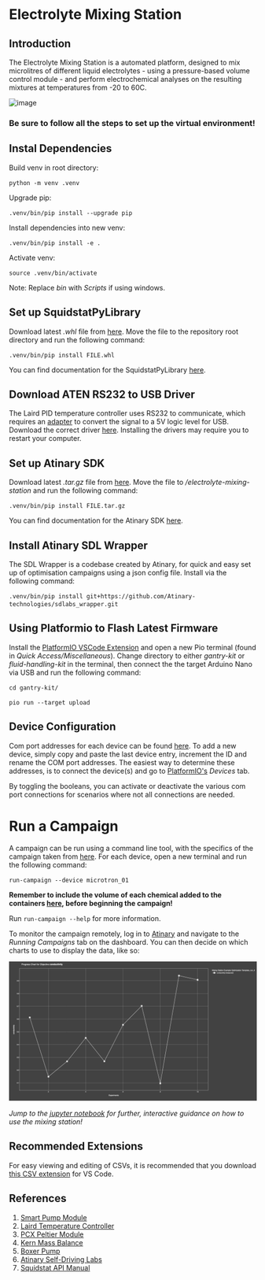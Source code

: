 # Electrolyte Mixing Station

## Introduction

The Electrolyte Mixing Station is a automated platform, designed to mix microlitres of different liquid electrolytes - using a pressure-based volume control module - and perform electrochemical analyses on the resulting mixtures at temperatures from -20 to 60C.

![image](data/images/workflow.png)

### Be sure to follow all the steps to set up the virtual environment!

## Instal Dependencies

Build venv in root directory:

```
python -m venv .venv
```

Upgrade pip:

```
.venv/bin/pip install --upgrade pip
```

Install dependencies into new venv:

```
.venv/bin/pip install -e .
```

Activate venv:

```
source .venv/bin/activate
```

Note: Replace *bin* with *Scripts* if using windows.

## Set up SquidstatPyLibrary

Download latest *.whl* file from [here](https://github.com/Admiral-Instruments/AdmiralSquidstatAPI/tree/main/SquidstatLibrary/mac/pythonWrapper). Move the file to the repository root directory and run the following command:

```
.venv/bin/pip install FILE.whl
```

You can find documentation for the SquidstatPyLibrary [here](https://admiral-instruments.github.io/AdmiralSquidstatAPI/).

## Download ATEN RS232 to USB Driver

The Laird PID temperature controller uses RS232 to communicate, which requires an [adapter](https://www.aten.com/global/en/products/usb-solutions/converters/uc232a1/) to convert the signal to a 5V logic level for USB. Download the correct driver [here](https://www.aten.com/global/en/supportcenter/info/downloads/?action=display_product&pid=1142). Installing the drivers may require you to restart your computer.

## Set up Atinary SDK

Download latest *.tar.gz* file from [here](https://enterprise.atinary.com/download/). Move the file to */electrolyte-mixing-station* and run the following command:

```
.venv/bin/pip install FILE.tar.gz
```

You can find documentation for the Atinary SDK [here](https://enterprise.atinary.com/documentation/docs/sdlabs_sdk/installation.html).

## Install Atinary SDL Wrapper

The SDL Wrapper is a codebase created by Atinary, for quick and easy set up of optimisation campaigns using a json config file. Install via the following command:

```
.venv/bin/pip install git+https://github.com/Atinary-technologies/sdlabs_wrapper.git
```

## Using Platformio to Flash Latest Firmware

Install the [PlatformIO VSCode Extension](https://docs.platformio.org/en/latest/integration/ide/vscode.html) and open a new Pio terminal (found in *Quick Access/Miscellaneous*). Change directory to either *gantry-kit* or *fluid-handling-kit* in the terminal, then connect the the target Arduino Nano via USB and run the following command:

```
cd gantry-kit/
```

```
pio run --target upload
```

## Device Configuration

Com port addresses for each device can be found [here](data/devices/hardcoded_values.json). To add a new device, simply copy and paste the last device entry, increment the ID and rename the COM port addresses. The easiest way to determine these addresses, is to connect the device(s) and go to [PlatformIO's](https://docs.platformio.org/en/latest/integration/ide/vscode.html) *Devices* tab.

By toggling the booleans, you can activate or deactivate the various com port connections for scenarios where not all connections are needed.

# Run a Campaign

A campaign can be run using a command line tool, with the specifics of the campaign taken from [here](data/config/conductivity_optimiser.json). For each device, open a new terminal and run the following command:

```
run-campaign --device microtron_01
```

**Remember to include the volume of each chemical added to the containers [here](data/recipes/campaign_start.csv), before beginning the campaign!**

Run `run-campaign --help` for more information.

To monitor the campaign remotely, log in to [Atinary](https://enterprise.atinary.com/home/login) and navigate to the *Running Campaigns* tab on the dashboard. You can then decide on which charts to use to display the data, like so:

![image](data/images/example_optimisation.png)

*Jump to the [jupyter notebook](instructions.ipynb) for further, interactive guidance on how to use the mixing station!*

## Recommended Extensions

For easy viewing and editing of CSVs, it is recommended that you download [this CSV extension](https://marketplace.visualstudio.com/items?itemName=ReprEng.csv) for VS Code.

## References
1. [Smart Pump Module](https://www.theleeco.com/product/smart-pump-module/#resources)
2. [Laird Temperature Controller](https://lairdthermal.com/products/product-temperature-controllers/tc-xx-pr-59-temperature-controller?creative=&keyword=&matchtype=&network=x&device=c&gad_source=1&gclid=CjwKCAiAzPy8BhBoEiwAbnM9O_ueQ3Ph8NvZ4LYCpqO9oUzX78J1sfagfGnYWUDeDpQ8P9rKzc11pBoCUR8QAvD_BwE)
3. [PCX Peltier Module](https://lairdthermal.com/products/thermoelectric-cooler-modules/peltier-thermal-cycling-pcx-series)
4. [Kern Mass Balance](https://www.kern-sohn.com/shop/en/products/laboratory-balances/precision-balances/PCD-2500-2/)
5. [Boxer Pump](https://www.boxerpumps.com/peristaltic-pumps-for-liquid/29qq/)
6. [Atinary Self-Driving Labs](https://scientia.atinary.com/sdlabs/academic/dashboard)
7. [Squidstat API Manual](https://admiral-instruments.github.io/AdmiralSquidstatAPI/index.html)
